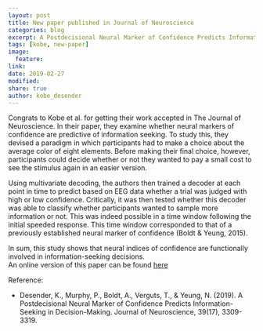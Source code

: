 ```yaml
---
layout: post
title: New paper published in Journal of Neuroscience
categories: blog
excerpt: A Postdecisional Neural Marker of Confidence Predicts Information-Seeking in Decision-Making
tags: [kobe, new-paper]
image:
  feature:
link:
date: 2019-02-27
modified:
share: true
author: kobe_desender
---
```


Congrats to Kobe et al. for getting their work accepted in The Journal of Neuroscience.
In their paper, they examine whether neural markers of confidence are predictive of information seeking. To study this, they devised a paradigm in which participants had to make a choice about the average color of eight elements. Before making their final choice, however, participants could decide whether or not they wanted to pay a small cost to see the stimulus again in an easier version.

Using multivariate decoding, the authors then trained a decoder at each point in time to predict based on EEG data whether a trial was judged with high or low confidence. Critically, it was then tested whether this decoder was able to classify whether participants wanted to sample more information or not. This was indeed possible in a time window following the initial speeded response. This time window corresponded to that of a previously established neural marker of confidence (Boldt & Yeung, 2015).

In sum, this study shows that neural indices of confidence are functionally involved in information-seeking decisions.   
An online version of this paper can be found [here](https://www.jneurosci.org/content/jneuro/39/17/3309.full.pdf)

Reference:
- Desender, K., Murphy, P., Boldt, A., Verguts, T., & Yeung, N. (2019). A Postdecisional Neural Marker of Confidence Predicts Information-Seeking in Decision-Making. Journal of Neuroscience, 39(17), 3309-3319.
